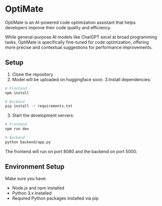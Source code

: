 # OptiMate

OptiMate is an AI-powered code optimization assistant that helps developers improve their code quality and efficiency. 

While general-purpose AI models like ChatGPT excel at broad programming tasks, OptiMate is specifically fine-tuned for code optimization, offering more precise and contextual suggestions for performance improvements.


## Setup

1. Clone the repository
2. Model will be uploaded on huggingface soon.
3.Install dependencies:

```bash
# Frontend
npm install

# Backend
pip install -r requirements.txt
```

3. Start the development servers:

```bash
# Frontend
npm run dev

# Backend
python backend/app.py
```

The frontend will run on port 8080 and the backend on port 5000.

## Environment Setup

Make sure you have:
- Node.js and npm installed
- Python 3.x installed
- Required Python packages installed via pip